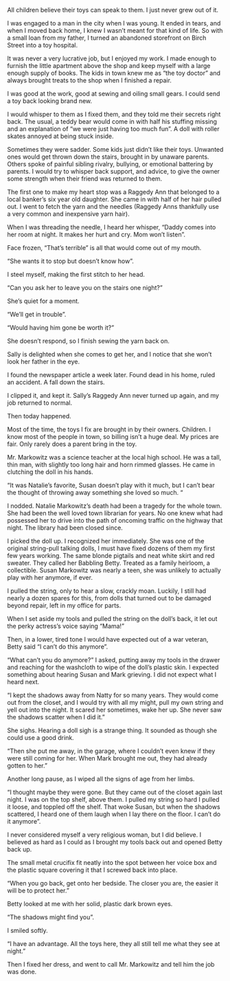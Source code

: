 All children believe their toys can speak to them. I just never grew out of it.

I was engaged to a man in the city when I was young. It ended in tears, and when I moved back home, I knew I wasn’t meant for that kind of life. So with a small loan from my father, I turned an abandoned storefront on Birch Street into a toy hospital. 

It was never a very lucrative job, but I enjoyed my work. I made enough to furnish the little apartment above the shop and keep myself with a large enough supply of books. The kids in town knew me as “the toy doctor” and always brought treats to the shop when I finished a repair. 

I was good at the work, good at sewing and oiling small gears. I could send a toy back looking brand new. 

I would whisper to them as I fixed them, and they told me their secrets right back. The usual, a teddy bear would come in with half his stuffing missing and an explanation of “we were just having too much fun”. A doll with roller skates annoyed at being stuck inside. 

Sometimes they were sadder. Some kids just didn’t like their toys. Unwanted ones would get thrown down the stairs, brought in by unaware parents. Others spoke of painful sibling rivalry, bullying, or emotional battering by parents. I would try to whisper back support, and advice, to give the owner some strength when their friend was returned to them. 

The first one to make my heart stop was a Raggedy Ann that belonged to a local banker’s six year old daughter. She came in with half of her hair pulled out. I went to fetch the yarn and the needles (Raggedy Anns thankfully use a very common and inexpensive yarn hair). 

When I was threading the needle, I heard her whisper, “Daddy comes into her room at night. It makes her hurt and cry. Mom won’t listen”. 

Face frozen, “That’s terrible” is all that would come out of my mouth. 

“She wants it to stop but doesn’t know how”. 

I steel myself, making the first stitch to her head. 

“Can you ask her to leave you on the stairs one night?”

She’s quiet for a moment. 

“We’ll get in trouble”. 

“Would having him gone be worth it?”

She doesn’t respond, so I finish sewing the yarn back on. 

Sally is delighted when she comes to get her, and I notice that she won’t look her father in the eye. 

I found the newspaper article a week later. Found dead in his home, ruled an accident. A fall down the stairs. 

I clipped it, and kept it. Sally’s Raggedy Ann never turned up again, and my job returned to normal. 

Then today happened. 

Most of the time, the toys I fix are brought in by their owners. Children. I know most of the people in town, so billing isn’t a huge deal. My prices are fair. Only rarely does a parent bring in the toy. 

Mr. Markowitz was a science teacher at the local high school. He was a tall, thin man, with slightly too long hair and horn rimmed glasses. He came in clutching the doll in his hands. 

“It was Natalie’s favorite, Susan doesn’t play with it much, but I can’t bear the thought of throwing away something she loved so much. “

I nodded. Natalie Markowitz’s death had been a tragedy for the whole town. She had been the well loved town librarian for years. No one knew what had possessed her to drive into the path of oncoming traffic on the highway that night. The library had been closed since. 

I picked the doll up. I recognized her immediately. She was one of the original string-pull talking dolls, I must have fixed dozens of them my first few years working. The same blonde pigtails and neat white skirt and red sweater. They called her Babbling Betty. Treated as a family heirloom, a collectible. Susan Markowitz was nearly a teen, she was unlikely to actually play with her anymore, if ever.

I pulled the string, only to hear a slow, crackly moan. Luckily, I still had nearly a dozen spares for this, from dolls that turned out to be damaged beyond repair, left in my office for parts. 

When I set aside my tools and pulled the string on the doll’s back, it let out the perky actress’s voice saying “Mama!”

Then, in a lower, tired tone I would have expected out of a war veteran, Betty said “I can’t do this anymore”. 

“What can’t you do anymore?” I asked, putting away my tools in the drawer and reaching for the washcloth to wipe of the doll’s plastic skin. I expected something about hearing Susan and Mark grieving. I did not expect what I heard next. 

“I kept the shadows away from Natty for so many years. They would come out from the closet, and I would try with all my might, pull my own string and yell out into the night. It scared her sometimes, wake her up. She never saw the shadows scatter when I did it.”

She sighs. Hearing a doll sigh is a strange thing. It sounded as though she could use a good drink. 

“Then she put me away, in the garage, where I couldn’t even knew if they were still coming for her. When Mark brought me out, they had already gotten to her.”

Another long pause, as I wiped all the signs of age from her limbs. 

“I thought maybe they were gone. But they came out of the closet again last night. I was on the top shelf, above them. I pulled my string so hard I pulled it loose, and toppled off the shelf. That woke Susan, but when the shadows scattered, I heard one of them laugh when I lay there on the floor. I can’t do it anymore”. 

I never considered myself a very religious woman, but I did believe. I believed as hard as I could as I brought my tools back out and opened Betty back up. 

The small metal crucifix fit neatly into the spot between her voice box and the plastic square covering it that I screwed back into place. 

“When you go back, get onto her bedside. The closer you are, the easier it will be to protect her.”

Betty looked at me with her solid, plastic dark brown eyes. 

“The shadows might find you”. 

I smiled softly. 

“I have an advantage. All the toys here, they all still tell me what they see at night.”

Then I fixed her dress, and went to call Mr. Markowitz and tell him the job was done. 